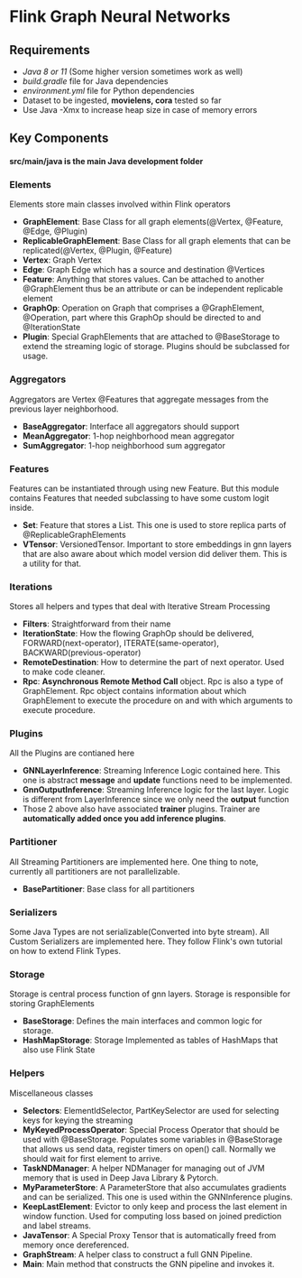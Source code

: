 # Flink Graph Neural Networks
## Requirements
- *Java 8 or 11* (Some higher version sometimes work as well)
- *build.gradle* file for Java dependencies
- *environment.yml* file for Python dependencies
- Dataset to be ingested, **movielens, cora** tested so far
- Use Java -Xmx to increase heap size in case of memory errors

## Key Components
#### **src/main/java** is the main Java development folder
### Elements
Elements store main classes involved within Flink operators
- **GraphElement**: Base Class for all graph elements(@Vertex, @Feature, @Edge, @Plugin)
- **ReplicableGraphElement**: Base Class for all graph elements that can be replicated(@Vertex, @Plugin, @Feature)
- **Vertex**: Graph Vertex
- **Edge**: Graph Edge which has a source and destination @Vertices
- **Feature**: Anything that stores values. Can be attached to another @GraphElement thus be an attribute or can be independent replicable element
- **GraphOp**: Operation on Graph that comprises a @GraphElement, @Operation, part where this GraphOp should be directed to and @IterationState
- **Plugin**: Special GraphElements that are attached to @BaseStorage to extend the streaming logic of storage. Plugins should be subclassed for usage.
### Aggregators
Aggregators are Vertex @Features that aggregate messages from the previous layer neighborhood. 
- **BaseAggregator**: Interface all aggregators should support
- **MeanAggregator**: 1-hop neighborhood mean aggregator
- **SumAggregator**: 1-hop neighborhood sum aggregator

### Features
Features can be instantiated through using new Feature. But this module contains Features that needed subclassing to have some custom logit inside.
- **Set**: Feature that stores a List. This one is used to store replica parts of @ReplicableGraphElements
- **VTensor**: VersionedTensor. Important to store embeddings in gnn layers that are also aware about which model version did deliver them. This is a utility for that.

### Iterations
Stores all helpers and types that deal with Iterative Stream Processing
- **Filters**: Straightforward from their name
- **IterationState**: How the flowing GraphOp should be delivered, FORWARD(next-operator), ITERATE(same-operator), BACKWARD(previous-operator)
- **RemoteDestination**: How to determine the part of next operator. Used to make code cleaner.
- **Rpc**: **Asynchronous Remote Method Call** object. Rpc is also a type of GraphElement. Rpc object contains information about which GraphElement to execute the procedure on and with which arguments to execute procedure. 
### Plugins
All the Plugins are contianed here
- **GNNLayerInference**: Streaming Inference Logic contained here. This one is abstract **message** and **update** functions need to be implemented. 
- **GnnOutputInference**: Streaming Inference logic for the last layer. Logic is different from LayerInference since we only need the **output** function
- Those 2 above also have associated **trainer** plugins. Trainer are **automatically added once you add inference plugins**.
### Partitioner
All Streaming Partitioners are implemented here. One thing to note, currently all partitioners are not parallelizable.
- **BasePartitioner**: Base class for all partitioners
### Serializers
Some Java Types are not serializable(Converted into byte stream). All Custom Serializers are implemented here. They follow Flink's own tutorial on how to extend Flink Types. 
### Storage
Storage is central process function of gnn layers. Storage is responsible for storing GraphElements
- **BaseStorage**: Defines the main interfaces and common logic for storage. 
- **HashMapStorage**: Storage Implemented as tables of HashMaps that also use Flink State 
### Helpers
Miscellaneous classes
- **Selectors**: ElementIdSelector, PartKeySelector are used for selecting keys for keying the streaming
- **MyKeyedProcessOperator**: Special Process Operator that should be used with @BaseStorage. Populates some variables in @BaseStorage that allows us send data, register timers on open() call. Normally we should wait for first element to arrive.
- **TaskNDManager**: A helper NDManager for managing out of JVM memory that is used in Deep Java Library & Pytorch.
- **MyParameterStore**: A ParameterStore that also accumulates gradients and can be serialized. This one is used within the GNNInference plugins.
- **KeepLastElement**: Evictor to only keep and process the last element in window function. Used for computing loss based on joined prediction and label streams.
- **JavaTensor**: A Special Proxy Tensor that is automatically freed from memory once dereferenced. 
- **GraphStream**: A helper class to construct a full GNN Pipeline. 
- **Main**: Main method that constructs the GNN pipeline and invokes it. 